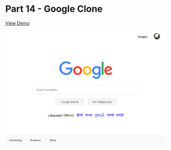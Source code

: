 # Part 14 - Google Clone

[View Demo](https://code-architects.github.io/15-Days-15-Projects/Part%2014%20-%20Google%20Clone/)

![Preview for Google Clone](./preview.png)